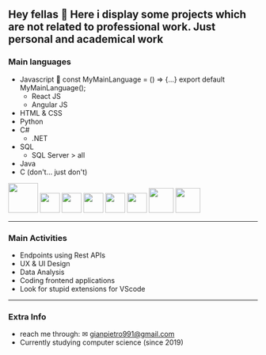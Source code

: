 ## Hey fellas 👋 Here i display some projects which are not related to professional work. Just personal and academical work

### Main languages
* Javascript 📍 const MyMainLanguage = () => {...} export default MyMainLanguage();
  * React JS
  * Angular JS
* HTML & CSS
* Python
* C#
  * .NET
* SQL
  * SQL Server > all
* Java
* C (don't... just don't)
<img src="https://github.com/Gianmbraga/Gianmbraga/assets/125613344/1dfff505-ad5d-4873-8d30-7597b16e7d86/200x150" width="60" height="60">
<img src="https://github.com/Gianmbraga/Gianmbraga/assets/125613344/385d9481-2265-404c-9b97-be590ec5dc2e" width="40" height="40">
<img src="https://github.com/Gianmbraga/Gianmbraga/assets/125613344/e6bb2fbf-d2c8-49dc-b158-a16c409b8e06" width="40" height="40">
<img src="https://github.com/Gianmbraga/Gianmbraga/assets/125613344/5d986bfd-d75a-4735-ac09-1f3b17b095b0" width="40" height="40">
<img src="https://github.com/Gianmbraga/Gianmbraga/assets/125613344/fb44b014-53cb-4259-ace4-220143961894" width="40" height="40">
<img src="https://github.com/Gianmbraga/Gianmbraga/assets/125613344/f7ce01cf-2741-4bdf-927e-ad6693a044a9" width="40" height="40">
<img src="https://github.com/Gianmbraga/Gianmbraga/assets/125613344/1dfff505-ad5d-4873-8d30-7597b16e7d86/200x150" width="50" height="50">
<img src="https://github.com/Gianmbraga/Gianmbraga/assets/125613344/1dfff505-ad5d-4873-8d30-7597b16e7d86/200x150" width="50" height="50">

- - - -

### Main Activities

* Endpoints using Rest APIs
* UX & UI Design
* Data Analysis
* Coding frontend applications
* Look for stupid extensions for VScode
  
- - - -

### Extra Info

* reach me through: ✉ gianpietro991@gmail.com
* Currently studying computer science (since 2019)

<!--
**Gianmbraga/Gianmbraga** is a ✨ _special_ ✨ repository because its `README.md` (this file) appears on your GitHub profile.

Here are some ideas to get you started:

- 🔭 I’m currently working on ...
- 🌱 I’m currently learning ...
- 👯 I’m looking to collaborate on ...
- 🤔 I’m looking for help with ...
- 💬 Ask me about ...
- 📫 How to reach me: ...
- 😄 Pronouns: ...
- ⚡ Fun fact: ...
-->
